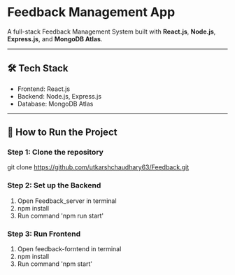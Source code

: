 # Feedback Management App

A full-stack Feedback Management System built with **React.js**, **Node.js**, **Express.js**, and **MongoDB Atlas**.

---

## 🛠 Tech Stack

- Frontend: React.js
- Backend: Node.js, Express.js
- Database: MongoDB Atlas

---

## 🚀 How to Run the Project

### Step 1: Clone the repository

git clone https://github.com/utkarshchaudhary63/Feedback.git

### Step 2: Set up the Backend
1. Open Feedback_server in terminal
2. npm install
3. Run command 'npm run start'

### Step 3: Run Frontend 
1. Open feedback-forntend in terminal 
2. npm install
3. Run command 'npm start'

